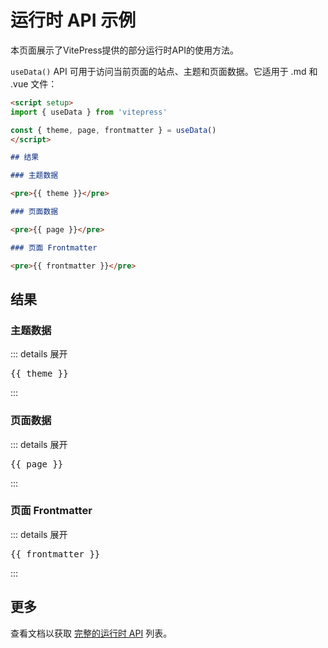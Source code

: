 # 运行时 API 示例

本页面展示了VitePress提供的部分运行时API的使用方法。

`useData()` API 可用于访问当前页面的站点、主题和页面数据。它适用于 .md 和 .vue 文件：

```md
<script setup>
import { useData } from 'vitepress'

const { theme, page, frontmatter } = useData()
</script>

## 结果

### 主题数据

<pre>{{ theme }}</pre>

### 页面数据

<pre>{{ page }}</pre>

### 页面 Frontmatter

<pre>{{ frontmatter }}</pre>
```

<script setup>
import { useData } from 'vitepress'

const { site, theme, page, frontmatter } = useData()
</script>

## 结果

### 主题数据

::: details 展开

<pre>{{ theme }}</pre>

:::

### 页面数据

::: details 展开

<pre>{{ page }}</pre>

:::

### 页面 Frontmatter

::: details 展开

<pre>{{ frontmatter }}</pre>

:::

## 更多

查看文档以获取 [完整的运行时 API](https://vitepress.dev/reference/runtime-api#usedata) 列表。
